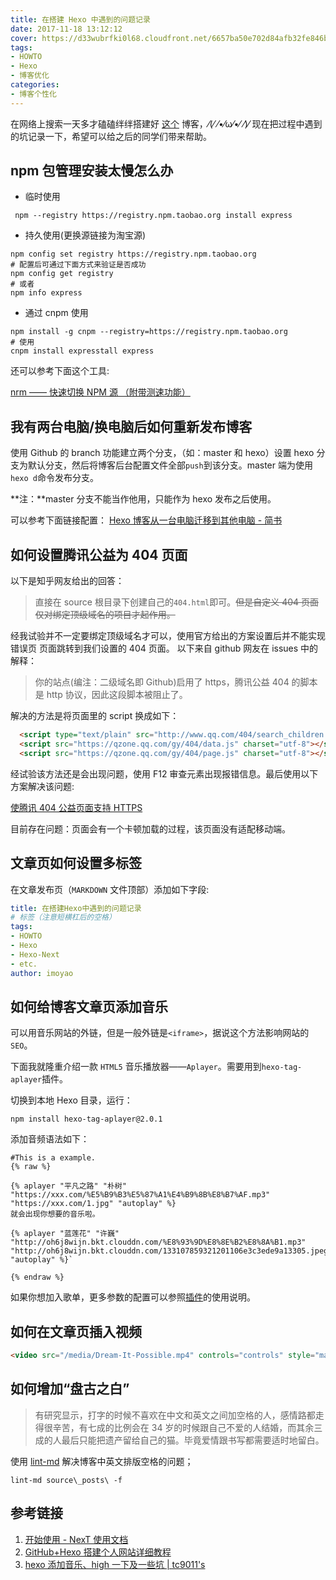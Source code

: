 ```yaml
---
title: 在搭建 Hexo 中遇到的问题记录
date: 2017-11-18 13:12:12
cover: https://d33wubrfki0l68.cloudfront.net/6657ba50e702d84afb32fe846bed54fba1a77add/827ae/logo.svg
tags:
- HOWTO
- Hexo
- 博客优化
categories:
- 博客个性化
---
```


在网络上搜索一天多才磕磕绊绊搭建好 [这个](www.masantu.com) 博客，⁄(⁄ ⁄•⁄ω⁄•⁄ ⁄)⁄ 现在把过程中遇到的坑记录一下，希望可以给之后的同学们带来帮助。
<!--more-->

## npm 包管理安装太慢怎么办

- 临时使用
```shell
 npm --registry https://registry.npm.taobao.org install express
```
- 持久使用(更换源链接为淘宝源)
```shell
npm config set registry https://registry.npm.taobao.org
# 配置后可通过下面方式来验证是否成功
npm config get registry
# 或者
npm info express
```
- 通过 cnpm 使用
```plain
npm install -g cnpm --registry=https://registry.npm.taobao.org
# 使用
cnpm install expresstall express
```

还可以参考下面这个工具:

[nrm —— 快速切换 NPM 源 （附带测速功能）](https://segmentfault.com/a/1190000000473869)

## 我有两台电脑/换电脑后如何重新发布博客

使用 Github 的 branch 功能建立两个分支，（如：master 和 hexo）设置 hexo 分支为默认分支，然后将博客后台配置文件全部`push`到该分支。master 端为使用`hexo d`命令发布分支。

**注：**master 分支不能当作他用，只能作为 hexo 发布之后使用。

可以参考下面链接配置：
[Hexo 博客从一台电脑迁移到其他电脑 - 简书](http://www.jianshu.com/p/beb8d611340a)

## 如何设置腾讯公益为 404 页面

以下是知乎网友给出的回答：

> 直接在 source 根目录下创建自己的`404.html`即可。~~但是自定义 404 页面仅对绑定顶级域名的项目才起作用。~~

经我试验并不一定要绑定顶级域名才可以，使用官方给出的方案设置后并不能实现错误页 页面跳转到我们设置的 404 页面。
以下来自 github 网友在 issues 中的解释：
> 你的站点(编注：二级域名即 Github)启用了 https，腾讯公益 404 的脚本是 http 协议，因此这段脚本被阻止了。

解决的方法是将页面里的 script 换成如下：

```html
  <script type="text/plain" src="http://www.qq.com/404/search_children.js" charset="utf-8" homePageUrl="/" homePageName="回到我的主页"></script>
  <script src="https://qzone.qq.com/gy/404/data.js" charset="utf-8"></script>
  <script src="https://qzone.qq.com/gy/404/page.js" charset="utf-8"></script>
```
经试验该方法还是会出现问题，使用 F12 审查元素出现报错信息。最后使用以下方案解决该问题:

[使腾讯 404 公益页面支持 HTTPS](https://eason-yang.com/2016/08/06/set-tencent-lostchild-404-page-for-ssl/)

目前存在问题：页面会有一个卡顿加载的过程，该页面没有适配移动端。

## 文章页如何设置多标签

在文章发布页（`MARKDOWN` 文件顶部）添加如下字段:

```yaml
title: 在搭建Hexo中遇到的问题记录
# 标签（注意短横杠后的空格）
tags:
- HOWTO
- Hexo
- Hexo-Next
- etc.
author: imoyao
```
## 如何给博客文章页添加音乐

可以用音乐网站的外链，但是一般外链是`<iframe>`，据说这个方法影响网站的 `SEO`。

下面我就隆重介绍一款 `HTML5` 音乐播放器——`Aplayer`。需要用到`hexo-tag-aplayer`插件。

切换到本地 Hexo 目录，运行：
```shell
npm install hexo-tag-aplayer@2.0.1
```
添加音频语法如下：
```plain
#This is a example.
{% raw %}

{% aplayer "平凡之路" "朴树" "https://xxx.com/%E5%B9%B3%E5%87%A1%E4%B9%8B%E8%B7%AF.mp3" "https://xxx.com/1.jpg" "autoplay" %}
就会出现你想要的音乐啦。

{% aplayer "蓝莲花" "许巍" "http://oh6j8wijn.bkt.clouddn.com/%E8%93%9D%E8%8E%B2%E8%8A%B1.mp3" "http://oh6j8wijn.bkt.clouddn.com/133107859321201106e3c3ede9a13305.jpeg" "autoplay" %}`

{% endraw %}

```
如果你想加入歌单，更多参数的配置可以参照[插件](https://github.com/MoePlayer/hexo-tag-aplayer)的使用说明。

## 如何在文章页插入视频

```html
<video src="/media/Dream-It-Possible.mp4" controls="controls" style="max-width: 100%; display: block; margin-left: auto; margin-right: auto;"> Your browser does not support the video tag. </video>
```

## 如何增加“盘古之白”

> 有研究显示，打字的时候不喜欢在中文和英文之间加空格的人，感情路都走得很辛苦，有七成的比例会在 34 岁的时候跟自己不爱的人结婚，而其余三成的人最后只能把遗产留给自己的猫。毕竟爱情跟书写都需要适时地留白。

使用 [lint-md](https://github.com/hustcc/lint-md/tree/master/packages/lint-md-cli) 解决博客中英文排版空格的问题；
```shell
lint-md source\_posts\ -f
```

## 参考链接
1. [开始使用 - NexT 使用文档](http://theme-next.iissnan.com/getting-started.html)
2. [GitHub+Hexo 搭建个人网站详细教程](https://zhuanlan.zhihu.com/p/26625249)
2. [hexo 添加音乐、high 一下及一些坑 | tc9011's](http://tc9011.com/2016/12/24/hexo%E6%B7%BB%E5%8A%A0%E9%9F%B3%E4%B9%90%E3%80%81high%E4%B8%80%E4%B8%8B%E5%8F%8A%E4%B8%80%E4%BA%9B%E5%9D%91/)
